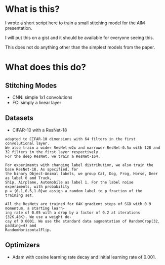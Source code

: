 # What is this?
I wrote a short script here to train a small stitching model for the AIM presentation.

I will put this on a gist and it should be available for everyone seeing this.

This does not do anything other than the simplest models from the paper.

# What does this do?
## Stitching Modes
- CNN: simple 1x1 convolutions
- FC: simply a linear layer

## Datasets
- CIFAR-10 with a ResNet-18

```
adapted to CIFAR-10 dimensions with 64 filters in the first convolutional layer.
We also train a wider ResNet-w2x and narrower ResNet-0.5x with 128 and 32 filters in the first layer respectively.
For the deep ResNet, we train a ResNet-164.
```

```
For experiments with changing label distribution, we also train the base ResNet-18. As specified, for
the binary Object-Animal labels, we group Cat, Dog, Frog, Horse, Deer as label 0 and Truck,
Ship, Airplane, Automobile as label 1. For the label noise experiments, with probability
p = {0.1,0.5,1.0}we assign a random label to p fraction of the training set.
```

```
All the ResNets are trained for 64K gradient steps of SGD with 0.9 momentum, a starting learn-
ing rate of 0.05 with a drop by a factor of 0.2 at iterations {32K,48K}. We use a weight de-
cay of 0.0001. We use the standard data augmentation of RandomCrop(32, padding=4) and
RandomHorizontalFlip.
```

## Optimizers
- Adam with cosine learning rate decay and initial learning rate of 0.001.